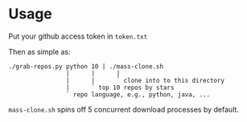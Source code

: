 # Usage

Put your github access token in `token.txt`

Then as simple as:

```
./grab-repos.py python 10 | ./mass-clone.sh
                |      |      |
                |      |      ` clone into to this directory
                |      ` top 10 repos by stars
                ` repo language, e.g., python, java, ...
```

`mass-clone.sh` spins off 5 concurrent download processes by default.
